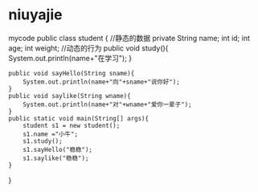 # niuyajie
mycode
public class student {
	//静态的数据
	private String name;
	int id;
	int age;
	int weight;
	//动态的行为
	public void study(){
		System.out.println(name+"在学习");
	}

	public void sayHello(String sname){
		System.out.println(name+"向"+sname+"说你好");
	}
	public void saylike(String wname){
		System.out.println(name+"对"+wname+"爱你一辈子");
	}
	public static void main(String[] args){
		student s1 = new student();
		s1.name ="小牛";
		s1.study();
		s1.sayHello("稳稳");
		s1.saylike("稳稳");
	}
}
